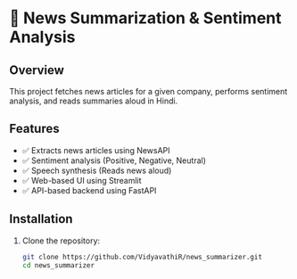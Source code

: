 # 📰 News Summarization & Sentiment Analysis

## Overview

This project fetches news articles for a given company, performs sentiment analysis, and reads summaries aloud in Hindi.

## Features

- ✅ Extracts news articles using NewsAPI
- ✅ Sentiment analysis (Positive, Negative, Neutral)
- ✅ Speech synthesis (Reads news aloud)
- ✅ Web-based UI using Streamlit
- ✅ API-based backend using FastAPI

## Installation

1. Clone the repository:
   ```bash
   git clone https://github.com/VidyavathiR/news_summarizer.git
   cd news_summarizer
   ```

